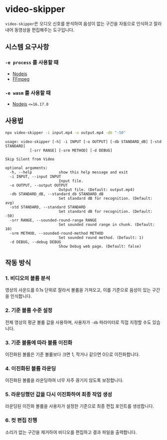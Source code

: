 # video-skipper

`video-skipper`은 오디오 신호를 분석하여 음성이 없는 구간을 자동으로 인식하고 잘라내어 동영상을 편집해주는 도구입니다.

## 시스템 요구사항

### `-e process` 를 사용할 때

- [Nodejs](https://nodejs.org/)
- [FFmpeg](https://www.ffmpeg.org/)

### `-e wasm` 를 사용할 때

- [Nodejs](https://nodejs.org/) `<=16.17.0`

## 사용법

```bash
npx video-skipper -i input.mp4 -o output.mp4 -db "-50"
```

```text
usage: video-skipper [-h] -i INPUT [-o OUTPUT] [-db STANDARD_dB] [-std STANDARD]
           [-srr RANGE] [-srm METHOD] [-d DEBUG]

Skip Silent from Video

optional arguments:
  -h, --help            show this help message and exit
  -i INPUT, --input INPUT
                        Input file.
  -o OUTPUT, --output OUTPUT
                        Output file. (Default: output.mp4)
  -db STANDARD_dB, --standard_db STANDARD_dB
                        Set standard dB for recognition. (Default: avg)
  -std STANDARD, --standard STANDARD
                        Set standard dB for recognition. (Default: -50)
  -srr RANGE, --sounded-round-range RANGE
                        Set sounded round range in chunk. (Default: 10)
  -srm METHOD, --sounded-round-method METHOD
                        Set sounded round method. (Default: 1)
  -d DEBUG, --debug DEBUG
                        Show Debug web page. (Default: false)
```

## 작동 방식

### 1. 비디오의 볼륨 분석

영상의 사운드를 0.1s 단위로 잘라서 볼륨을 가져오고, 이를 기준으로 음성이 있는 구간을 인식합니다.

### 2. 기준 볼륨 수준 설정

전체 영상의 평균 볼륨 값을 사용하며, 사용자가 `-db` 파라미터로 직접 지정할 수도 있습니다.

### 3. 기준 볼륨에 따라 볼륨 이진화

이진화된 볼륨은 기준 볼륨보다 크면 1, 작거나 같으면 0으로 이진화합니다.

### 4. 이진화된 볼륨 라운딩

이진화된 볼륨을 라운딩하여 너무 자주 끊기지 않도록 보정합니다.

### 5. 라운딩했던 값을 다시 이진화하여 최종 작업 생성

라운딩된 이진화 볼륨을 사용자가 설정한 기준으로 최종 편집 포인트를 생성합니다.

### 6. 컷 편집 진행

소리가 없는 구간을 제거하여 비디오를 편집하고 결과 파일을 출력합니다.
